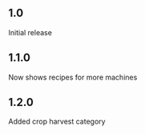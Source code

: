 ## 1.0
Initial release  
## 1.1.0
Now shows recipes for more machines  
## 1.2.0
Added crop harvest category  